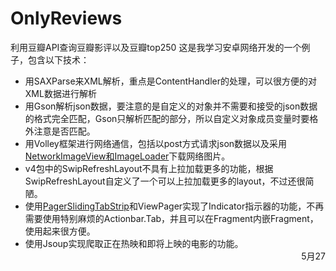 # OnlyReviews
利用豆瓣API查询豆瓣影评以及豆瓣top250
这是我学习安卓网络开发的一个例子，包含以下技术：
- 用SAXParse来XML解析，重点是ContentHandler的处理，可以很方便的对XML数据进行解析
- 用Gson解析json数据，要注意的是自定义的对象并不需要和接受的json数据的格式完全匹配，Gson只解析匹配的部分，所以自定义对象成员变量时要格外注意是否匹配。
- 用Volley框架进行网络通信，包括以post方式请求json数据以及采用[NetworkImageView和ImageLoader](http://www.androidhive.info/2014/07/android-custom-listview-with-image-and-text-using-volley/)下载网络图片。
- v4包中的SwipRefreshLayout不具有上拉加载更多的功能，根据SwipRefreshLayout自定义了一个可以上拉加载更多的layout，不过还很简陋。
- 使用[PagerSlidingTabStrip](https://github.com/astuetz/PagerSlidingTabStrip)和ViewPager实现了Indicator指示器的功能，不再需要使用特别麻烦的Actionbar.Tab，并且可以在Fragment内嵌Fragment，使用起来很方便。
- 使用Jsoup实现爬取正在热映和即将上映的电影的功能。<div align="right">5月27</div>
